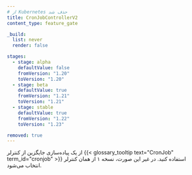 ```yaml
---
# از Kubernetes حذف شد
title: CronJobControllerV2
content_type: feature_gate

_build:
  list: never
  render: false

stages:
  - stage: alpha 
    defaultValue: false
    fromVersion: "1.20"
    toVersion: "1.20"
  - stage: beta 
    defaultValue: true
    fromVersion: "1.21"
    toVersion: "1.21"    
  - stage: stable
    defaultValue: true
    fromVersion: "1.22"
    toVersion: "1.23"

removed: true  
---
```

از یک پیاده‌سازی جایگزین از کنترلر {{< glossary_tooltip text="CronJob" term_id="cronjob" >}} استفاده کنید. در غیر این صورت، نسخه ۱ از همان کنترلر انتخاب می‌شود.
